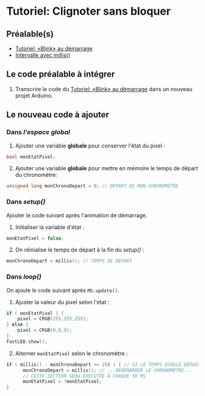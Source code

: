 # Tutoriel: Clignoter sans bloquer

## Préalable(s)

- [Tutoriel: «Blink» au démarrage](m5stack/atom/tutoriel/blink_demarrage.md)
- [Intervalle avec millis()](arduino/millis/intervalle.md)

## Le code préalable à intégrer

1) Transcrire le code du [Tutoriel: «Blink» au démarrage](m5stack/atom/tutoriel/blink_demarrage.md) dans un nouveau projet Arduino.

## Le nouveau code à ajouter

### Dans _l'espace global_

1) Ajouter une variable  **globale**  pour conserver l'état du pixel :
```cpp
bool monEtatPixel;
```

2) Ajouter une variable  **globale** pour mettre en mémoire le temps de départ du chronomètre:
```cpp
unsigned long monChronoDepart = 0; // DEPART DE MON CHRONOMÈTRE
```

### Dans _setup()_

Ajouter le code suivant après l'animation de démarrage.

1) Initialiser la variable d'état :
```cpp
monEtatPixel = false;
```

2) On réinialise le temps de départ à la fin du _setup()_ :
```cpp
monChronoDepart = millis(); // TEMPS DE DÉPART
```

### Dans _loop()_

On ajoute le code suivant après `M5.update()`.

1) Ajuster la valeur du pixel selon l'etat :
```cpp
if ( monEtatPixel ) {
    pixel = CRGB(255,255,255); 
} else {
    pixel = CRGB(0,0,0); 
}
FastLED.show();
```

2) Alterner `monEtatPixel` selon le chronomètre :
```cpp
if ( millis() - monChronoDepart >= 250 ) { // SI LE TEMPS ÉCOULÉ DÉPASSE 250 MS...
      monChronoDepart = millis(); // ...REDÉMARRER LE CHRONOMÈTRE...
      // CETTE SECTION SERA EXÉCUTÉE À CHAQUE 50 MS
      monEtatPixel = !monEtatPixel;
}
```

